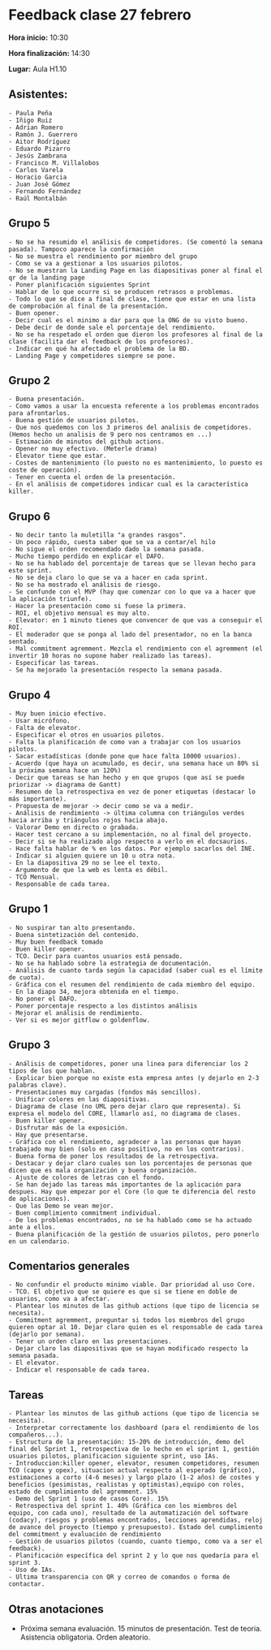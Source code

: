 # Feedback clase 27 febrero


**Hora inicio:** 10:30

**Hora finalización:** 14:30

**Lugar:** Aula H1.10

## Asistentes:
    - Paula Peña
    - Iñigo Ruiz
    - Adrian Romero
    - Ramón J. Guerrero
    - Aitor Rodríguez
    - Eduardo Pizarro
    - Jesús Zambrana
    - Francisco M. Villalobos
    - Carlos Varela
    - Horacio Garcia
    - Juan José Gómez
    - Fernando Fernández
    - Raúl Montalbán

## Grupo 5
    - No se ha resumido el análisis de competidores. (Se comentó la semana pasada). Tampoco aparece la confirmación
    - No se muestra el rendimiento por miembro del grupo
    - Como se va a gestionar a los usuarios pilotos.
    - No se muestran la Landing Page en las diapositivas poner al final el qr de la landing page
    - Poner planificación siguientes Sprint
    - Hablar de lo que ocurre si se producen retrasos o problemas.
    - Todo lo que se dice a final de clase, tiene que estar en una lista de comprobación al final de la presentación.
    - Buen opener.
    - Decir cual es el minimo a dar para que la ONG de su visto bueno.
    - Debe decir de donde sale el porcentaje del rendimiento.
    - No se ha respetado el orden que dieron los profesores al final de la clase (facilita dar el feedback de los profesores).
    - Indicar en qué ha afectado el problema de la BD.
    - Landing Page y competidores siempre se pone.

## Grupo 2
    - Buena presentación.
    - Como vamos a usar la encuesta referente a los problemas encontrados para afrontarlos.
    - Buena gestión de usuarios pilotos.
    - Que nos quedemos con los 3 primeros del analisis de competidores. (Hemos hecho un analisis de 9 pero nos centramos en ...)
    - Estimación de minutos del github actions.
    - Opener no muy efectivo. (Meterle drama)
    - Elevator tiene que estar.
    - Costes de mantenimiento (lo puesto no es mantenimiento, lo puesto es coste de operación).
    - Tener en cuenta el orden de la presentación.
    - En el análisis de competidores indicar cual es la característica killer.

## Grupo 6
    - No decir tanto la muletilla "a grandes rasgos".
    - Un poco rápido, cuesta saber que se va a contar/el hilo
    - No sigue el orden recomendado dado la semana pasada.
    - Mucho tiempo perdido en explicar el DAFO.
    - No se ha hablado del porcentaje de tareas que se llevan hecho para este sprint.
    - No se deja claro lo que se va a hacer en cada sprint.
    - No se ha mostrado el análisis de riesgo.
    - Se confunde con el MVP (hay que comenzar con lo que va a hacer que la aplicación triunfe).
    - Hacer la presentación como si fuese la primera.
    - ROI, el objetivo mensual es muy alto.
    - Elevator: en 1 minuto tienes que convencer de que vas a conseguir el ROI.
    - El moderador que se ponga al lado del presentador, no en la banca sentado.
    - Mal commitment agremment. Mezcla el rendimiento con el agremment (el invertir 10 horas no supone haber realizado las tareas).
    - Especificar las tareas.
    - Se ha mejorado la presentación respecto la semana pasada.

## Grupo 4
    - Muy buen inicio efectivo.
    - Usar micrófono.
    - Falta de elevator.
    - Especificar el otros en usuarios pilotos.
    - Falta la planificación de como van a trabajar con los usuarios pilotos.
    - Sacar estadísticas (donde pone que hace falta 10000 usuarios).
    - Acuerdo (que haya un acumulado, es decir, una semana hace un 80% si la próxima semana hace un 120%)
    - Decir que tareas se han hecho y en que grupos (que así se puede priorizar -> diagrama de Gantt)
    - Resumen de la retrospectiva en vez de poner etiquetas (destacar lo más importante).
    - Propuesta de mejorar -> decir como se va a medir.
    - Análisis de rendimiento -> última columna con triángulos verdes hacia arriba y triángulos rojos hacia abajo.
    - Valorar Demo en directo o grabada.
    - Hacer test cercano a su implementación, no al final del proyecto.
    - Decir si se ha realizado algo respecto a verlo en el docsaurios.
    - Hace falta hablar de % en los datos. Por ejemplo sacarlos del INE.
    - Indicar si alguien quiere un 10 u otra nota.
    - En la diapositiva 29 no se lee el texto.
    - Argumento de que la web es lenta es débil.
    - TCO Mensual.
    - Responsable de cada tarea.

## Grupo 1
    - No suspirar tan alto presentando.
    - Buena sintetización del contenido.
    - Muy buen feedback tomado
    - Buen killer opener.
    - TCO. Decir para cuantos usuarios está pensado.
    - No se ha hablado sobre la estrategia de documentación.
    - Análisis de cuanto tarda según la capacidad (saber cual es el límite de cuota).
    - Gráfica con el resumen del rendimiento de cada miembro del equipo.
    - En la diapo 34, mejora obtenida en el tiempo.
    - No poner el DAFO.
    - Poner porcentaje respecto a los distintos análisis
    - Mejorar el análisis de rendimiento.
    - Ver si es mejor gitflow o goldenflow.

## Grupo 3
    - Análisis de competidores, poner una linea para diferenciar los 2 tipos de los que hablan.
    - Explicar bien porque no existe esta empresa antes (y dejarlo en 2-3 palabras clave).
    - Presentaciones muy cargadas (fondos más sencillos).
    - Unificar colores en las diapositivas.
    - Diagrama de clase (no UML pero dejar claro que representa). Si expresa el modelo del CORE, llamarlo así, no diagrama de clases.
    - Buen killer opener.
    - Disfrutar más de la exposición.
    - Hay que presentarse.
    - Gráfica con el rendimiento, agradecer a las personas que hayan trabajado muy bien (solo en caso positivo, no en los contrarios).
    - Buena forma de poner los resultados de la retrospectiva.
    - Destacar y dejar claro cuales son los porcentajes de personas que dicen que es mala organización y buena organización.
    - Ajuste de colores de letras con el fondo.
    - Se han dejado las tareas más importantes de la aplicación para despues. Hay que empezar por el Core (lo que te diferencia del resto de aplicaciones).
    - Que las Demo se vean mejor.
    - Buen complimiento commitment individual.
    - De los problemas encontrados, no se ha hablado como se ha actuado ante a ellos.
    - Buena planificación de la gestión de usuarios pilotos, pero ponerlo en un calendario.
  

## Comentarios generales
    - No confundir el producto minimo viable. Dar prioridad al uso Core.
    - TCO. El objetivo que se quiere es que si se tiene en doble de usuarios, como va a afectar.
    - Plantear los minutos de las github actions (que tipo de licencia se necesita).
    - Commitment agremment, preguntar si todos los miembros del grupo quieren optar al 10. Dejar claro quien es el responsable de cada tarea (dejarlo por semana).
    - Tener un orden claro en las presentaciones.
    - Dejar claro las diapositivas que se hayan modificado respecto la semana pasada.
    - El elevator.
    - Indicar el responsable de cada tarea.

## Tareas
    - Plantear los minutos de las github actions (que tipo de licencia se necesita).
    - Interpretar correctamente los dashboard (para el rendimiento de los compañeros...).
    - Estructura de la presentación: 15-20% de introducción, demo del final del Sprint 1, retrospectiva de lo hecho en el sprint 1, gestión usuarios pilotos, planificacion siguiente sprint, uso IAs.
    - Introduccion:killer opener, elevator, resumen competidores, resumen TCO (capex y opex), situacion actual respecto al esperado (gráfico), estimaciones a corto (4-6 meses) y largo plazo (1-2 años) de costes y beneficios (pesimistas, realistas y optimistas),equipo con roles, estado de cumplimiento del agremment. 15%
    - Demo del Sprint 1 (uso de casos Core). 15%
    - Retrospectiva del sprint 1. 40% (Gráfica con los miembros del equipo, con cada uno), resultado de la automatización del software (codacy), riesgos y problemas encontrados, lecciones aprendidas, reloj de avance del proyecto (tiempo y presupuesto). Estado del cumplimiento del commitment y evaluación de rendimiento
    - Gestión de usuarios pilotos (cuando, cuanto tiempo, como va a ser el feedback).
    - Planificación específica del sprint 2 y lo que nos quedaría para el sprint 3.
    - Uso de IAs.
    - Ultima transparencia con QR y correo de comandos o forma de contactar.

## Otras anotaciones
- Próxima semana evaluación. 15 minutos de presentación. Test de teoria. Asistencia obligatoria. Orden aleatorio.
